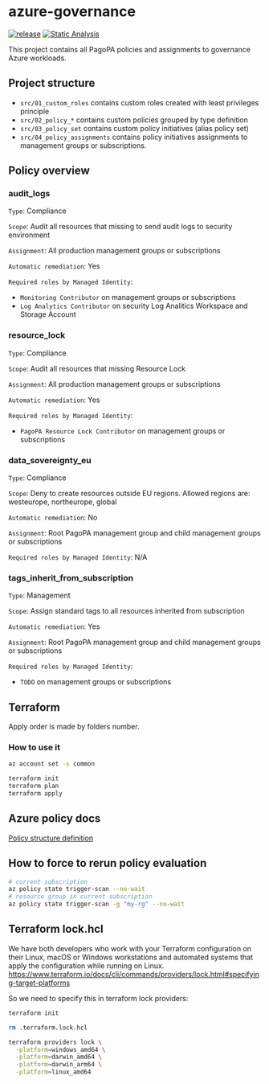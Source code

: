 # azure-governance

[![release](https://img.shields.io/github/v/release/pagopa/eng-azure-governance)](https://github.com/pagopa/eng-azure-governance/releases)
[![Static Analysis](https://github.com/pagopa/eng-azure-governance/actions/workflows/static_analysis.yml/badge.svg)](https://github.com/pagopa/eng-azure-governance/actions/workflows/static_analysis.yml)

This project contains all PagoPA policies and assignments to governance Azure workloads.

## Project structure

* `src/01_custom_roles` contains custom roles created with least privileges principle
* `src/02_policy_*` contains custom policies grouped by type definition
* `src/03_policy_set` contains custom policy initiatives (alias policy set)
* `src/04_policy_assignments` contains policy initiatives assignments to management groups or subscriptions.

## Policy overview

### audit_logs

`Type`: Compliance

`Scope`: Audit all resources that missing to send audit logs to security environment

`Assignment`: All production management groups or subscriptions

`Automatic remediation`: Yes

`Required roles by Managed Identity`:

* `Monitoring Contributor` on management groups or subscriptions
* `Log Analytics Contributor` on security Log Analitics Workspace and Storage Account

### resource_lock

`Type`: Compliance

`Scope`: Audit all resources that missing Resource Lock

`Assignment`: All production management groups or subscriptions

`Automatic remediation`: Yes

`Required roles by Managed Identity`:

* `PagoPA Resource Lock Contributor` on management groups or subscriptions

### data_sovereignty_eu

`Type`: Compliance

`Scope`: Deny to create resources outside EU regions. Allowed regions are: westeurope, northeurope, global

`Automatic remediation`: No

`Assignment`: Root PagoPA management group and child management groups or subscriptions

`Required roles by Managed Identity`: N/A

### tags_inherit_from_subscription

`Type`: Management

`Scope`: Assign standard tags to all resources inherited from subscription

`Automatic remediation`: Yes

`Assignment`: Root PagoPA management group and child management groups or subscriptions

`Required roles by Managed Identity`:

* `TODO` on management groups or subscriptions

## Terraform

Apply order is made by folders number.

### How to use it

```bash
az account set -s common

terraform init
terraform plan
terraform apply
```

## Azure policy docs

[Policy structure definition](https://docs.microsoft.com/en-us/azure/governance/policy/concepts/definition-structure?WT.mc_id=Portal-Microsoft_Azure_Policy)

## How to force to rerun policy evaluation

```bash
# current subscription
az policy state trigger-scan --no-wait
# resource group in current subscription
az policy state trigger-scan -g "my-rg" --no-wait
```

## Terraform lock.hcl

We have both developers who work with your Terraform configuration on their Linux, macOS or Windows workstations and automated systems that apply the configuration while running on Linux.
<https://www.terraform.io/docs/cli/commands/providers/lock.html#specifying-target-platforms>

So we need to specify this in terraform lock providers:

```sh
terraform init

rm .terraform.lock.hcl

terraform providers lock \
  -platform=windows_amd64 \
  -platform=darwin_amd64 \
  -platform=darwin_arm64 \
  -platform=linux_amd64
```
